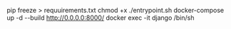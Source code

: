 pip freeze > requuirements.txt
chmod +x ./entrypoint.sh
docker-compose up -d --build
http://0.0.0.0:8000/
docker exec -it django /bin/sh